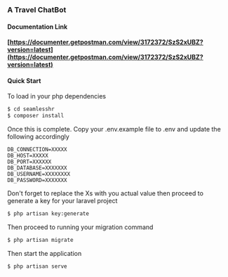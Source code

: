 ### A Travel ChatBot

#### Documentation Link

**[https://documenter.getpostman.com/view/3172372/SzS2xUBZ?version=latest](https://documenter.getpostman.com/view/3172372/SzS2xUBZ?version=latest)**

#### Quick Start
To load in your php dependencies
```bash
$ cd seamlesshr
$ composer install
```
 Once this is complete. Copy your .env.example file to .env and update the following accordingly
 
 ```env
DB_CONNECTION=XXXXX
DB_HOST=XXXXX
DB_PORT=XXXXXX
DB_DATABASE=XXXXXXX
DB_USERNAME=XXXXXXXX
DB_PASSWORD=XXXXXXX
```
Don't forget to replace the Xs with you actual value then proceed to generate a key for your laravel project

```bash
$ php artisan key:generate
```

Then proceed to running your migration command

```bash
$ php artisan migrate
```

Then start the application

```bash
$ php artisan serve
```